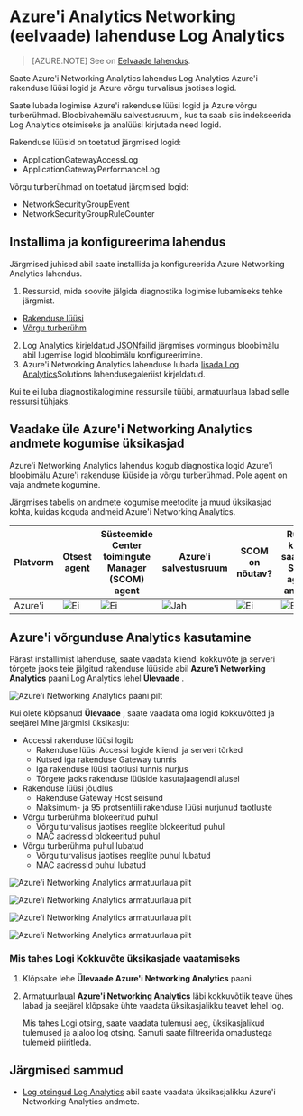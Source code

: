 <properties
    pageTitle="Azure'i Networking Analytics lahenduse Log Analytics | Microsoft Azure'i"
    description="Saate Azure'i Networking Analytics lahendus Log Analytics Azure võrgu turvalisus jaotises logid ja Azure rakenduse lüüsi logid."
    services="log-analytics"
    documentationCenter=""
    authors="richrundmsft"
    manager="jochan"
    editor=""/>

<tags
    ms.service="log-analytics"
    ms.workload="na"
    ms.tgt_pltfrm="na"
    ms.devlang="na"
    ms.topic="article"
    ms.date="07/05/2016"
    ms.author="richrund"/>

# <a name="azure-networking-analytics-preview-solution-in-log-analytics"></a>Azure'i Analytics Networking (eelvaade) lahenduse Log Analytics

>[AZURE.NOTE] See on [Eelvaade lahendus](log-analytics-add-solutions.md#log-analytics-preview-solutions-and-features).

Saate Azure'i Networking Analytics lahendus Log Analytics Azure'i rakenduse lüüsi logid ja Azure võrgu turvalisus jaotises logid.

Saate lubada logimise Azure'i rakenduse lüüsi logid ja Azure võrgu turberühmad. Bloobivahemälu salvestusruumi, kus ta saab siis indekseerida Log Analytics otsimiseks ja analüüsi kirjutada need logid.

Rakenduse lüüsid on toetatud järgmised logid:

+ ApplicationGatewayAccessLog
+ ApplicationGatewayPerformanceLog

Võrgu turberühmad on toetatud järgmised logid:

+ NetworkSecurityGroupEvent
+ NetworkSecurityGroupRuleCounter

## <a name="install-and-configure-the-solution"></a>Installima ja konfigureerima lahendus

Järgmised juhised abil saate installida ja konfigureerida Azure Networking Analytics lahendus.

1.  Ressursid, mida soovite jälgida diagnostika logimise lubamiseks tehke järgmist.
  + [Rakenduse lüüsi](../application-gateway/application-gateway-diagnostics.md)
  + [Võrgu turberühm](../virtual-network/virtual-network-nsg-manage-log.md)
2.  Log Analytics kirjeldatud [JSON](../log-analytics/log-analytics-azure-storage-json.md)failid järgmises vormingus bloobimälu abil lugemise logid bloobimälu konfigureerimine.
3.  Azure'i Networking Analytics lahenduse lubada [lisada Log Analytics](log-analytics-add-solutions.md)Solutions lahendusegaleriist kirjeldatud.  

Kui te ei luba diagnostikalogimine ressursile tüübi, armatuurlaua labad selle ressursi tühjaks.

## <a name="review-azure-networking-analytics-data-collection-details"></a>Vaadake üle Azure'i Networking Analytics andmete kogumise üksikasjad

Azure'i Networking Analytics lahendus kogub diagnostika logid Azure'i bloobimälu Azure'i rakenduse lüüside ja võrgu turberühmad.
Pole agent on vaja andmete kogumine.

Järgmises tabelis on andmete kogumise meetodite ja muud üksikasjad kohta, kuidas koguda andmeid Azure'i Networking Analytics.

| Platvorm | Otsest agent | Süsteemide Center toimingute Manager (SCOM) agent | Azure'i salvestusruum | SCOM on nõutav? | Rühma kaudu saadetud SCOM agendi andmed | Saidikogumi sagedus |
|---|---|---|---|---|---|---|
|Azure'i|![Ei](./media/log-analytics-azure-networking/oms-bullet-red.png)|![Ei](./media/log-analytics-azure-networking/oms-bullet-red.png)|![Jah](./media/log-analytics-azure-networking/oms-bullet-green.png)|            ![Ei](./media/log-analytics-azure-networking/oms-bullet-red.png)|![Ei](./media/log-analytics-azure-networking/oms-bullet-red.png)| 10 minuti|

## <a name="use-azure-networking-analytics"></a>Azure'i võrgunduse Analytics kasutamine

Pärast installimist lahenduse, saate vaadata kliendi kokkuvõte ja serveri tõrgete jaoks teie jälgitud rakenduse lüüside abil **Azure'i Networking Analytics** paani Log Analytics lehel **Ülevaade** .

![Azure'i Networking Analytics paani pilt](./media/log-analytics-azure-networking/log-analytics-azurenetworking-tile.png)

Kui olete klõpsanud **Ülevaade** , saate vaadata oma logid kokkuvõtted ja seejärel Mine järgmisi üksikasju:

+ Accessi rakenduse lüüsi logib
  - Rakenduse lüüsi Accessi logide kliendi ja serveri tõrked
  - Kutsed iga rakenduse Gateway tunnis
  - Iga rakenduse lüüsi taotlusi tunnis nurjus
  - Tõrgete jaoks rakenduse lüüside kasutajaagendi alusel
+ Rakenduse lüüsi jõudlus
  - Rakenduse Gateway Host seisund
  - Maksimum- ja 95 protsentiili rakenduse lüüsi nurjunud taotluste
+ Võrgu turberühma blokeeritud puhul
  - Võrgu turvalisus jaotises reeglite blokeeritud puhul
  - MAC aadressid blokeeritud puhul
+ Võrgu turberühma puhul lubatud
  - Võrgu turvalisus jaotises reeglite puhul lubatud
  - MAC aadressid puhul lubatud


![Azure'i Networking Analytics armatuurlaua pilt](./media/log-analytics-azure-networking/log-analytics-azurenetworking01.png)

![Azure'i Networking Analytics armatuurlaua pilt](./media/log-analytics-azure-networking/log-analytics-azurenetworking02.png)

![Azure'i Networking Analytics armatuurlaua pilt](./media/log-analytics-azure-networking/log-analytics-azurenetworking03.png)

![Azure'i Networking Analytics armatuurlaua pilt](./media/log-analytics-azure-networking/log-analytics-azurenetworking04.png)

### <a name="to-view-details-for-any-log-summary"></a>Mis tahes Logi Kokkuvõte üksikasjade vaatamiseks

1. Klõpsake lehe **Ülevaade** **Azure'i Networking Analytics** paani.
2. Armatuurlaual **Azure'i Networking Analytics** läbi kokkuvõtlik teave ühes labad ja seejärel klõpsake ühte vaadata üksikasjalikku teavet lehel log.

    Mis tahes Logi otsing, saate vaadata tulemusi aeg, üksikasjalikud tulemused ja ajaloo log otsing. Samuti saate filtreerida omadustega tulemeid piiritleda.

## <a name="next-steps"></a>Järgmised sammud

- [Log otsingud Log Analytics](log-analytics-log-searches.md) abil saate vaadata üksikasjalikku Azure'i Networking Analytics andmete.
